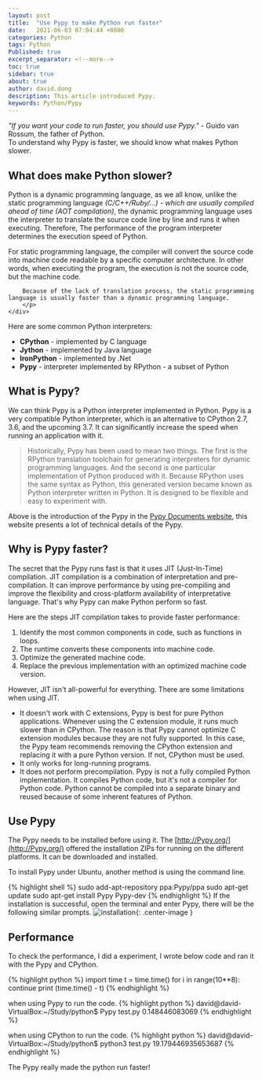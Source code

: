 ```yaml
---
layout: post
title:  "Use Pypy to make Python run faster"
date:   2021-06-03 07:04:44 +0800
categories: Python
tags: Python
Published: true
excerpt_separator: <!--more-->
toc: true
sidebar: true
about: true
author: david.dong
description: This article introduced Pypy. 
keywords: Python/Pypy
---
```

*"If you want your code to run faster, you should use Pypy."* - Guido van Rossum, the father of Python.<br>
To understand why Pypy is faster, we should know what makes Python slower.<!--more-->

## What does make Python slower? 
Python is a dynamic programming language, as we all know, unlike the static programming language *(C/C++/Ruby/...) - which are usually compiled ahead of time (AOT compilation)*, the dynamic programming language uses the interpreter to translate the source code line by line and runs it when executing. Therefore, The performance of the program interpreter determines the execution speed of Python.

<div class = "post-note info">
  <div class = "header"></div>
  	<div class = "body">
		<p>For static programming language, the compiler will convert the source code into machine code readable by a specific computer architecture. In other words, when executing the program, the execution is not the source code, but the machine code.<br>

		Because of the lack of translation process, the static programming language is usually faster than a dynamic programming language.
		</p>
  	</div>
</div>

Here are some common Python interpreters:

+ **CPython** - implemented by C language
+ **Jython** - implemented by Java language
+ **IronPython** - implemented by .Net 
+ **Pypy** - interpreter implemented by RPython - a subset of Python


## What is Pypy?
We can think Pypy is a Python interpreter implemented in Python. Pypy is a very compatible Python interpreter, which is an alternative to CPython 2.7, 3.6, and the upcoming 3.7. It can significantly increase the speed when running an application with it.

> Historically, Pypy has been used to mean two things. The first is the RPython translation toolchain for generating interpreters for dynamic programming languages. And the second is one particular implementation of Python produced with it. Because RPython uses the same syntax as Python, this generated version became known as Python interpreter written in Python. It is designed to be flexible and easy to experiment with.

Above is the introduction of the Pypy in the [Pypy Documents website](https://doc.Pypy.org/en/latest/introduction.html), this website presents a lot of technical details of the Pypy. 

## Why is Pypy faster?
The secret that the Pypy runs fast is that it uses JIT (Just-In-Time) compilation. JIT compilation is a combination of interpretation and pre-compilation. It can improve performance by using pre-compiling and improve the flexibility and cross-platform availability of interpretative language. That's why Pypy can make Python perform so fast.

Here are the steps JIT compilation takes to provide faster performance:
1. Identify the most common components in code, such as functions in loops.
2. The runtime converts these components into machine code.
3. Optimize the generated machine code.
4. Replace the previous implementation with an optimized machine code version.

However, JIT isn't all-powerful for everything. There are some limitations when using JIT.

+ It doesn't work with C extensions, Pypy is best for pure Python applications. Whenever using the C extension module, it runs much slower than in CPython. The reason is that Pypy cannot optimize C extension modules because they are not fully supported. In this case, the Pypy team recommends removing the CPython extension and replacing it with a pure Python version. If not, CPython must be used.
+ It only works for long-running programs.
+ It does not perform precompilation. Pypy is not a fully compiled Python implementation. It compiles Python code, but it's not a compiler for Python code. Python cannot be compiled into a separate binary and reused because of some inherent features of Python. 

## Use Pypy
The Pypy needs to be installed before using it. The [http://Pypy.org/](http://Pypy.org/) offered the installation ZIPs for running on the different platforms. It can be downloaded and installed.

To install Pypy under Ubuntu, another method is using the command line. 

{% highlight shell %}
sudo add-apt-repository ppa:Pypy/ppa
sudo apt-get update
sudo apt-get install Pypy Pypy-dev
{% endhighlight %}
If the installation is successful, open the terminal and enter Pypy, there will be the following similar prompts.
![installation]({{site.cdn_baseurl}}/assets/image/python-Pypy-01.PNG){: .center-image }

## Performance  
To check the performance, I did a experiment, I wrote below code and ran it with the Pypy and CPython. 

{% highlight python %}
import time
t = time.time()
for i in range(10**8):
    continue
print (time.time() - t)
{% endhighlight %}

when using Pypy to run the code.
{% highlight python %}
david@david-VirtualBox:~/Study/python$ Pypy test.py
0.148446083069
{% endhighlight %}

when using CPython to run the code.
{% highlight python %}
david@david-VirtualBox:~/Study/python$ python3 test.py
19.179446935653687
{% endhighlight %}

The Pypy really made the python run faster!